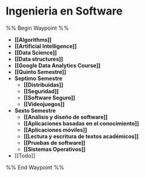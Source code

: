 # Ingenieria en Software
%% Begin Waypoint %%
- **[[Algorithms]]**
- **[[Artificial Intelligence]]**
- **[[Data Science]]**
- **[[Data structures]]**
- **[[Google Data Analytics Course]]**
- **[[Quinto Semestre]]**
- **Septimo Semestre**
	- **[[Distribuidas]]**
	- **[[Seguridad]]**
	- **[[Software Seguro]]**
	- **[[Videojuegos]]**
- **Sexto Semestre**
	- **[[Análisis y diseño de software]]**
	- **[[Aplicaciones basadas en el conocimiento]]**
	- **[[Aplicaciones móviles]]**
	- **[[Lectura y escritura de textos académicos]]**
	- **[[Pruebas de software]]**
	- **[[Sistemas Operativos]]**
- [[Todo]]

%% End Waypoint %%